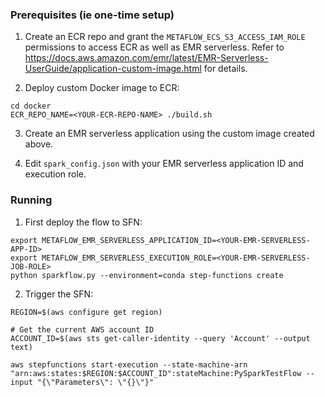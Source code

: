 ### Prerequisites (ie one-time setup)

1. Create an ECR repo and grant the `METAFLOW_ECS_S3_ACCESS_IAM_ROLE` permissions to access ECR as well as EMR serverless.
Refer to https://docs.aws.amazon.com/emr/latest/EMR-Serverless-UserGuide/application-custom-image.html for details.

2. Deploy custom Docker image to ECR:

```
cd docker
ECR_REPO_NAME=<YOUR-ECR-REPO-NAME> ./build.sh
```

3. Create an EMR serverless application using the custom image created above.

4. Edit `spark_config.json` with your EMR serverless application ID and execution role.


### Running
1. First deploy the flow to SFN:
```
export METAFLOW_EMR_SERVERLESS_APPLICATION_ID=<YOUR-EMR-SERVERLESS-APP-ID>
export METAFLOW_EMR_SERVERLESS_EXECUTION_ROLE=<YOUR-EMR-SERVERLESS-JOB-ROLE>
python sparkflow.py --environment=conda step-functions create
```

2. Trigger the SFN:

```
REGION=$(aws configure get region)

# Get the current AWS account ID
ACCOUNT_ID=$(aws sts get-caller-identity --query 'Account' --output text)

aws stepfunctions start-execution --state-machine-arn "arn:aws:states:$REGION:$ACCOUNT_ID":stateMachine:PySparkTestFlow --input "{\"Parameters\": \"{}\"}"
```
